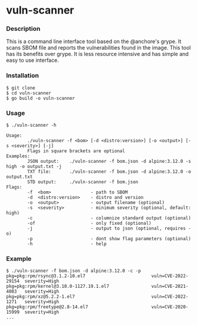 # vuln-scanner

### Description
This is a command line interface tool based on the @anchore's grype. It scans SBOM file and reports the vulnerabilities found in the image. This tool has its benefits over grype. It is less resource intensive and has simple and easy to use interface.

### Installation
```
$ git clone
$ cd vuln-scanner
$ go build -o vuln-scanner
```

### Usage
```
$ ./vuln-scanner -h

Usage:
        ./vuln-scanner -f <bom> [-d <distro:version>] [-o <output>] [-s <severity>] [-j]
        Flags in square brackets are optional
Examples:
        JSON output:    ./vuln-scanner -f bom.json -d alpine:3.12.0 -s high -o output.txt -j
        TXT file:       ./vuln-scanner -f bom.json -d alpine:3.12.0 -o output.txt
        STD output:     ./vuln-scanner -f bom.json
Flags:
        -f  <bom>               - path to SBOM
        -d  <distro:version>    - distro and version
        -o  <output>            - output filename (optional)
        -s  <severity>          - minimum severity (optional, default: high)
        -c                      - columnize standard output (optional)
        -of                     - only fixed (optional)
        -j                      - output to json (optional, requires -o)
        -p                      - dont show flag parameters (optional)
        -h                      - help
```

### Example
```
$ ./vuln-scanner -f bom.json -d alpine:3.12.0 -c -p
pkg=pkg:rpm/rsync@3.1.2-10.el7                         vuln=CVE-2022-29154  severity=High
pkg=pkg:rpm/kernel@3.10.0-1127.19.1.el7                vuln=CVE-2021-4083   severity=High
pkg=pkg:rpm/xz@5.2.2-1.el7                             vuln=CVE-2022-1271   severity=High
pkg=pkg:rpm/freetype@2.8-14.el7                        vuln=CVE-2020-15999  severity=High
...
```
